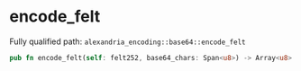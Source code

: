 # encode_felt

Fully qualified path: `alexandria_encoding::base64::encode_felt`

```rust
pub fn encode_felt(self: felt252, base64_chars: Span<u8>) -> Array<u8>
```

